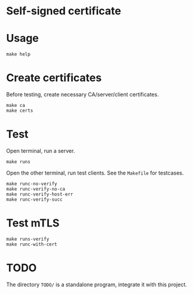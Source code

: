 Self-signed certificate
===================================

# Usage

```shell
make help
```

# Create certificates

Before testing, create necessary CA/server/client certificates.

```shell=
make ca
make certs
```

# Test

Open terminal, run a server.

```shell=
make runs
```

Open the other terminal, run test clients. See the `Makefile` for testcases.

```shell=
make runc-no-verify
make runc-verify-no-ca
make runc-verify-host-err
make runc-verify-succ
```

# Test mTLS

```shell=
make runs-verify
make runc-with-cert
```

# TODO

The directory `TODO/` is a standalone program, integrate it with this project.
